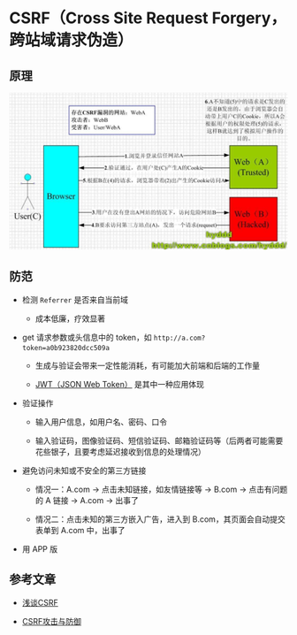 # CSRF（Cross Site Request Forgery，跨站域请求伪造）

## 原理

![CSRF原理图](resource/0000-csrf-0001.jpg)

## 防范

* 检测 `Referrer` 是否来自当前域

    * 成本低廉，疗效显著

* get 请求参数或头信息中的 token，如 `http://a.com?token=a0b923820dcc509a`

    * 生成与验证会带来一定性能消耗，有可能加大前端和后端的工作量

    * [JWT（JSON Web Token）](http://www.jianshu.com/p/576dbf44b2ae) 是其中一种应用体现

* 验证操作

    * 输入用户信息，如用户名、密码、口令

    * 输入验证码，图像验证码、短信验证码、邮箱验证码等（后两者可能需要花些银子，且要考虑延迟接收到信息的处理情况）

* 避免访问未知或不安全的第三方链接

    * 情况一：A.com -> 点击未知链接，如友情链接等 -> B.com -> 点击有问题的 A 链接 -> A.com -> 出事了

    * 情况二：点击未知的第三方嵌入广告，进入到 B.com，其页面会自动提交表单到 A.com 中，出事了

* 用 APP 版

## 参考文章

* [浅谈CSRF](http://www.jianshu.com/p/7f33f9c7997b)

* [CSRF攻击与防御](http://blog.csdn.net/stpeace/article/details/53512283)